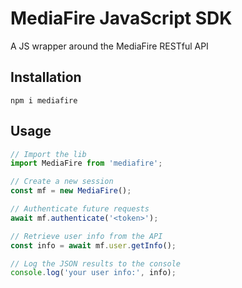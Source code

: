 # MediaFire JavaScript SDK

A JS wrapper around the MediaFire RESTful API

## Installation

```shell
npm i mediafire
```

## Usage

```typescript
// Import the lib
import MediaFire from 'mediafire';

// Create a new session
const mf = new MediaFire();

// Authenticate future requests
await mf.authenticate('<token>');

// Retrieve user info from the API
const info = await mf.user.getInfo();

// Log the JSON results to the console
console.log('your user info:', info);
```
